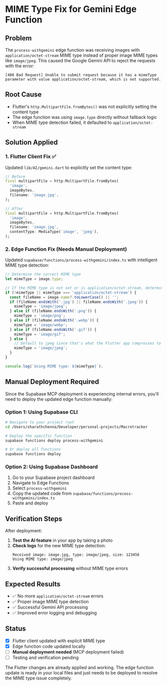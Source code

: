 # MIME Type Fix for Gemini Edge Function

## Problem
The `process-withgemini` edge function was receiving images with `application/octet-stream` MIME type instead of proper image MIME types like `image/jpeg`. This caused the Google Gemini API to reject the requests with the error:

```
[400 Bad Request] Unable to submit request because it has a mimeType parameter with value application/octet-stream, which is not supported.
```

## Root Cause
- Flutter's `http.MultipartFile.fromBytes()` was not explicitly setting the content type
- The edge function was using `image.type` directly without fallback logic
- When MIME type detection failed, it defaulted to `application/octet-stream`

## Solution Applied

### 1. Flutter Client Fix ✅
Updated `lib/AI/gemini.dart` to explicitly set the content type:

```dart
// Before
final multipartFile = http.MultipartFile.fromBytes(
  'image',
  imageBytes,
  filename: 'image.jpg',
);

// After
final multipartFile = http.MultipartFile.fromBytes(
  'image',
  imageBytes,
  filename: 'image.jpg',
  contentType: MediaType('image', 'jpeg'),
);
```

### 2. Edge Function Fix (Needs Manual Deployment)
Updated `supabase/functions/process-withgemini/index.ts` with intelligent MIME type detection:

```typescript
// Determine the correct MIME type
let mimeType = image.type;

// If the MIME type is not set or is application/octet-stream, determine from filename
if (!mimeType || mimeType === 'application/octet-stream') {
  const fileName = image.name?.toLowerCase() || '';
  if (fileName.endsWith('.jpg') || fileName.endsWith('.jpeg')) {
    mimeType = 'image/jpeg';
  } else if (fileName.endsWith('.png')) {
    mimeType = 'image/png';
  } else if (fileName.endsWith('.webp')) {
    mimeType = 'image/webp';
  } else if (fileName.endsWith('.gif')) {
    mimeType = 'image/gif';
  } else {
    // Default to jpeg since that's what the Flutter app compresses to
    mimeType = 'image/jpeg';
  }
}

console.log(`Using MIME type: ${mimeType}`);
```

## Manual Deployment Required

Since the Supabase MCP deployment is experiencing internal errors, you'll need to deploy the updated edge function manually:

### Option 1: Using Supabase CLI
```bash
# Navigate to your project root
cd /Users/sharathchenna/Developer/personal-projects/Macrotracker

# Deploy the specific function
supabase functions deploy process-withgemini

# Or deploy all functions
supabase functions deploy
```

### Option 2: Using Supabase Dashboard
1. Go to your Supabase project dashboard
2. Navigate to Edge Functions
3. Select `process-withgemini`
4. Copy the updated code from `supabase/functions/process-withgemini/index.ts`
5. Paste and deploy

## Verification Steps

After deployment:

1. **Test the AI feature** in your app by taking a photo
2. **Check logs** for the new MIME type detection:
   ```
   Received image: image.jpg, type: image/jpeg, size: 123456
   Using MIME type: image/jpeg
   ```
3. **Verify successful processing** without MIME type errors

## Expected Results

- ✅ No more `application/octet-stream` errors
- ✅ Proper image MIME type detection
- ✅ Successful Gemini API processing
- ✅ Improved error logging and debugging

## Status

- [x] Flutter client updated with explicit MIME type
- [x] Edge function code updated locally
- [ ] **Manual deployment needed** (MCP deployment failed)
- [ ] Testing and verification pending

The Flutter changes are already applied and working. The edge function update is ready in your local files and just needs to be deployed to resolve the MIME type issue completely. 